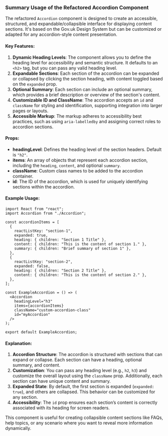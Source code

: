 ### Summary Usage of the Refactored Accordion Component

The refactored `Accordion` component is designed to create an accessible, structured, and expandable/collapsible interface for displaying content sections. It's based on the Gov.uk Design System but can be customized or adapted for any accordion-style content presentation.

#### Key Features:

1. **Dynamic Heading Levels**: The component allows you to define the heading level for accessibility and semantic structure. It defaults to an `<h2>` tag, but you can pass any valid heading level.
2. **Expandable Sections**: Each section of the accordion can be expanded or collapsed by clicking the section heading, with content toggled based on the `expanded` prop.
3. **Optional Summary**: Each section can include an optional summary, which provides a brief description or overview of the section's content.
4. **Customizable ID and ClassName**: The accordion accepts an `id` and `className` for styling and identification, supporting integration into larger pages or layouts.
5. **Accessible Markup**: The markup adheres to accessibility best practices, such as using `aria-labelledby` and assigning correct roles to accordion sections.

#### Props:

- **headingLevel**: Defines the heading level of the section headers. Default is `"h2"`.
- **items**: An array of objects that represent each accordion section, including the `heading`, `content`, and optional `summary`.
- **className**: Custom class names to be added to the accordion container.
- **id**: The ID of the accordion, which is used for uniquely identifying sections within the accordion.

#### Example Usage:

```tsx
import React from "react";
import Accordion from "./Accordion";

const accordionItems = [
  {
    reactListKey: "section-1",
    expanded: true,
    heading: { children: "Section 1 Title" },
    content: { children: "This is the content of section 1." },
    summary: { children: "Brief summary of section 1" },
  },
  {
    reactListKey: "section-2",
    expanded: false,
    heading: { children: "Section 2 Title" },
    content: { children: "This is the content of section 2." },
  },
];

const ExampleAccordion = () => (
  <Accordion
    headingLevel="h3"
    items={accordionItems}
    className="custom-accordion-class"
    id="myAccordion"
  />
);

export default ExampleAccordion;
```

#### Explanation:

1. **Accordion Structure**: The accordion is structured with sections that can expand or collapse. Each section can have a heading, optional summary, and content.
2. **Customization**: You can pass any heading level (e.g., `h2`, `h3`) and customize the overall layout using the `className` prop. Additionally, each section can have unique content and summary.
3. **Expanded State**: By default, the first section is expanded (`expanded: true`), and others are collapsed. This behavior can be customized for any section.
4. **Accessibility**: The `id` prop ensures each section’s content is correctly associated with its heading for screen readers.

This component is useful for creating collapsible content sections like FAQs, help topics, or any scenario where you want to reveal more information dynamically.
